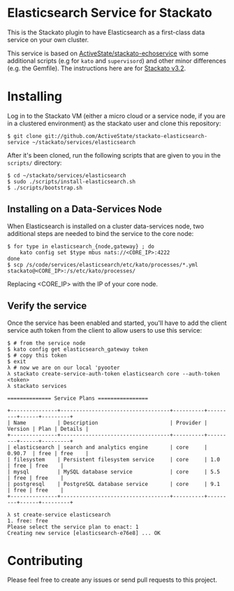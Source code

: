 Elasticsearch Service for Stackato
==================================

This is the Stackato plugin to have Elasticsearch as a
first-class data service on your own cluster.

This service is based on [ActiveState/stackato-echoservice](https://github.com/ActiveState/stackato-echoservice)
with some additional scripts (e.g for `kato` and `supervisord`)
and other minor differences (e.g. the Gemfile). The instructions
here are for [Stackato v3.2](http://www.stackato.com/).

# Installing

Log in to the Stackato VM (either a micro cloud or a service node, if you are
in a clustered environment) as the stackato user and clone this repository:

    $ git clone git://github.com/ActiveState/stackato-elasticsearch-service ~/stackato/services/elasticsearch

After it's been cloned, run the following scripts that are given to you in the
`scripts/` directory:

    $ cd ~/stackato/services/elasticsearch
    $ sudo ./scripts/install-elasticsearch.sh
    $ ./scripts/bootstrap.sh
    
## Installing on a Data-Services Node

When Elasticsearch is installed on a cluster data-services node,
two additional steps are needed to bind the service to the
core node:

    $ for type in elasticsearch_{node,gateway} ; do
        kato config set $type mbus nats://<CORE_IP>:4222
    done
    $ scp /s/code/services/elasticsearch/etc/kato/processes/*.yml stackato@<CORE_IP>:/s/etc/kato/processes/

Replacing &lt;CORE_IP&gt; with the IP of your core node.

## Verify the service

Once the service has been enabled and started, you'll have to add the client
service auth token from the client to allow users to use this service:

    $ # from the service node
    $ kato config get elasticsearch_gateway token
    $ # copy this token
    $ exit
    λ # now we are on our local 'pyooter
    λ stackato create-service-auth-token elasticsearch core --auth-token <token>
    λ stackato services

    ============== Service Plans ================

    +---------------+-----------------------------------+----------+---------+------+---------+
    | Name          | Description                       | Provider | Version | Plan | Details |
    +---------------+-----------------------------------+----------+---------+------+---------+
    | elasticsearch | search and analytics engine       | core     | 0.90.7  | free | free    |
    | filesystem    | Persistent filesystem service     | core     | 1.0     | free | free    |
    | mysql         | MySQL database service            | core     | 5.5     | free | free    |
    | postgresql    | PostgreSQL database service       | core     | 9.1     | free | free    |
    +---------------+-----------------------------------+----------+---------+------+---------+

    λ st create-service elasticsearch
    1. free: free
    Please select the service plan to enact: 1
    Creating new service [elasticsearch-e76e8] ... OK

# Contributing

Please feel free to create any issues or send pull requests to this project.
